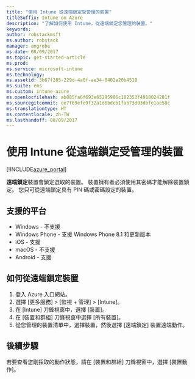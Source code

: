 ```yaml
---
title: "使用 Intune 從遠端鎖定受管理的裝置"
titleSuffix: Intune on Azure
description: "了解如何使用 Intune，從遠端鎖定您管理的裝置。"
keywords: 
author: robstackmsft
ms.author: robstack
manager: angrobe
ms.date: 08/09/2017
ms.topic: get-started-article
ms.prod: 
ms.service: microsoft-intune
ms.technology: 
ms.assetid: 3b67f285-229d-4a0f-ae34-0402a20b4518
ms.suite: ems
ms.custom: intune-azure
ms.openlocfilehash: ab885fa6f693e65295986c182353f4918024281f
ms.sourcegitcommit: ee7f69efe9f32a1d6bdeb1fab73d03dbfe1ae58c
ms.translationtype: HT
ms.contentlocale: zh-TW
ms.lasthandoff: 08/09/2017
---
```

# <a name="remotely-lock-managed-devices-with-intune"></a>使用 Intune 從遠端鎖定受管理的裝置


[!INCLUDE[azure_portal](./includes/azure_portal.md)]

**遠端鎖定**裝置會鎖定選取的裝置。 裝置擁有者必須使用其密碼才能解除裝置鎖定。 您只可從遠端鎖定具有 PIN 碼或密碼設定的裝置。

## <a name="supported-platforms"></a>支援的平台

- Windows - 不支援
- Windows Phone - 支援 Windows Phone 8.1 和更新版本
- iOS - 支援
- macOS - 不支援
- Android - 支援

## <a name="how-to-remote-lock-a-device"></a>如何從遠端鎖定裝置

1. 登入 Azure 入口網站。
2. 選擇 [更多服務]  >  [監視 + 管理]  >  [Intune]。
3. 在 [Intune] 刀鋒視窗中，選擇 [裝置]。
4. 在 [裝置和群組] 刀鋒視窗中選擇 [所有裝置]。
5. 從您管理的裝置清單中，選擇裝置，然後選擇 [遠端鎖定] 裝置遠端動作。

## <a name="next-steps"></a>後續步驟

若要查看您剛採取的動作狀態，請在 [裝置和群組] 刀鋒視窗中，選擇 [裝置動作]。
